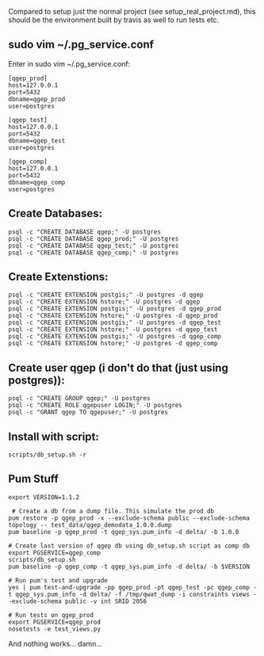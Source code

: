 Compared to setup just the normal project (see setup_real_project.md), this should be the environment built by travis as well to run tests etc.

## sudo vim ~/.pg_service.conf

Enter in sudo vim ~/.pg_service.conf:
```
[qgep_prod]
host=127.0.0.1
port=5432
dbname=qgep_prod
user=postgres

[qgep_test]
host=127.0.0.1
port=5432
dbname=qgep_test
user=postgres

[qgep_comp]
host=127.0.0.1
port=5432
dbname=qgep_comp
user=postgres

```

## Create Databases:
```
psql -c "CREATE DATABASE qgep;" -U postgres
psql -c "CREATE DATABASE qgep_prod;" -U postgres
psql -c "CREATE DATABASE qgep_test;" -U postgres
psql -c "CREATE DATABASE qgep_comp;" -U postgres

```

## Create Extenstions:
```
psql -c "CREATE EXTENSION postgis;" -U postgres -d qgep
psql -c "CREATE EXTENSION hstore;" -U postgres -d qgep
psql -c "CREATE EXTENSION postgis;" -U postgres -d qgep_prod
psql -c "CREATE EXTENSION hstore;" -U postgres -d qgep_prod
psql -c "CREATE EXTENSION postgis;" -U postgres -d qgep_test
psql -c "CREATE EXTENSION hstore;" -U postgres -d qgep_test
psql -c "CREATE EXTENSION postgis;" -U postgres -d qgep_comp
psql -c "CREATE EXTENSION hstore;" -U postgres -d qgep_comp
```

## Create user qgep (i don't do that (just using postgres)):
```
psql -c "CREATE GROUP qgep;" -U postgres
psql -c "CREATE ROLE qgepuser LOGIN;" -U postgres
psql -c "GRANT qgep TO qgepuser;" -U postgres
```

## Install with script:

```
scripts/db_setup.sh -r
```

## Pum Stuff 

```
export VERSION=1.1.2

 # Create a db from a dump file. This simulate the prod db
pum restore -p qgep_prod -x --exclude-schema public --exclude-schema topology -- test_data/qgep_demodata_1.0.0.dump
pum baseline -p qgep_prod -t qgep_sys.pum_info -d delta/ -b 1.0.0

# Create last version of qgep db using db_setup.sh script as comp db
export PGSERVICE=qgep_comp
scripts/db_setup.sh
pum baseline -p qgep_comp -t qgep_sys.pum_info -d delta/ -b $VERSION

# Run pum's test and upgrade
yes | pum test-and-upgrade -pp qgep_prod -pt qgep_test -pc qgep_comp -t qgep_sys.pum_info -d delta/ -f /tmp/qwat_dump -i constraints views --exclude-schema public -v int SRID 2056

# Run tests on qgep_prod
export PGSERVICE=qgep_prod
nosetests -e test_views.py
```

And nothing works... damn...